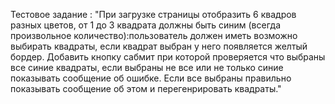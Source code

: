 Тестовое задание : "При загрузке страницы отобразить 6 квадров разных цветов, от 1 до 3 квадрата должны быть синим (всегда произвольное количество):пользователь должен иметь возможно выбирать квадраты, если квадрат выбран у него появляется желтый бордер. Добавить кнопку сабмит при которой проверяется что выбраны все синие квадраты, если выбраны не все или не только синие показывать сообщение об ошибке. Если все выбраны правильно показывать сообщение об этом и перегенрировать квадраты."
